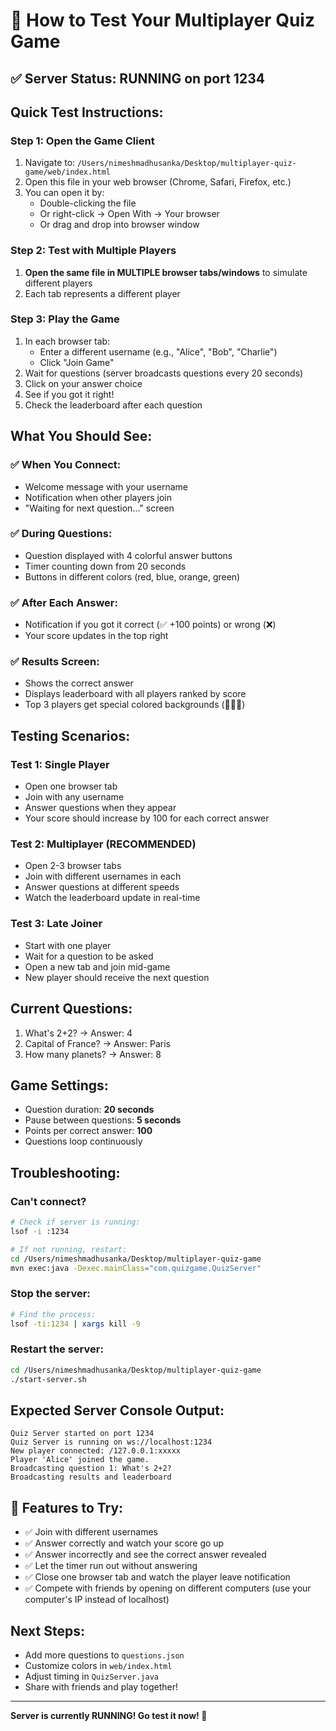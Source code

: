 # 🎯 How to Test Your Multiplayer Quiz Game

## ✅ Server Status: RUNNING on port 1234

## Quick Test Instructions:

### Step 1: Open the Game Client
1. Navigate to: `/Users/nimeshmadhusanka/Desktop/multiplayer-quiz-game/web/index.html`
2. Open this file in your web browser (Chrome, Safari, Firefox, etc.)
3. You can open it by:
   - Double-clicking the file
   - Or right-click → Open With → Your browser
   - Or drag and drop into browser window

### Step 2: Test with Multiple Players
1. **Open the same file in MULTIPLE browser tabs/windows** to simulate different players
2. Each tab represents a different player

### Step 3: Play the Game
1. In each browser tab:
   - Enter a different username (e.g., "Alice", "Bob", "Charlie")
   - Click "Join Game"
2. Wait for questions (server broadcasts questions every 20 seconds)
3. Click on your answer choice
4. See if you got it right!
5. Check the leaderboard after each question

## What You Should See:

### ✅ When You Connect:
- Welcome message with your username
- Notification when other players join
- "Waiting for next question..." screen

### ✅ During Questions:
- Question displayed with 4 colorful answer buttons
- Timer counting down from 20 seconds
- Buttons in different colors (red, blue, orange, green)

### ✅ After Each Answer:
- Notification if you got it correct (✅ +100 points) or wrong (❌)
- Your score updates in the top right

### ✅ Results Screen:
- Shows the correct answer
- Displays leaderboard with all players ranked by score
- Top 3 players get special colored backgrounds (🥇🥈🥉)

## Testing Scenarios:

### Test 1: Single Player
- Open one browser tab
- Join with any username
- Answer questions when they appear
- Your score should increase by 100 for each correct answer

### Test 2: Multiplayer (RECOMMENDED)
- Open 2-3 browser tabs
- Join with different usernames in each
- Answer questions at different speeds
- Watch the leaderboard update in real-time

### Test 3: Late Joiner
- Start with one player
- Wait for a question to be asked
- Open a new tab and join mid-game
- New player should receive the next question

## Current Questions:
1. What's 2+2? → Answer: 4
2. Capital of France? → Answer: Paris
3. How many planets? → Answer: 8

## Game Settings:
- Question duration: **20 seconds**
- Pause between questions: **5 seconds**
- Points per correct answer: **100**
- Questions loop continuously

## Troubleshooting:

### Can't connect?
```bash
# Check if server is running:
lsof -i :1234

# If not running, restart:
cd /Users/nimeshmadhusanka/Desktop/multiplayer-quiz-game
mvn exec:java -Dexec.mainClass="com.quizgame.QuizServer"
```

### Stop the server:
```bash
# Find the process:
lsof -ti:1234 | xargs kill -9
```

### Restart the server:
```bash
cd /Users/nimeshmadhusanka/Desktop/multiplayer-quiz-game
./start-server.sh
```

## Expected Server Console Output:
```
Quiz Server started on port 1234
Quiz Server is running on ws://localhost:1234
New player connected: /127.0.0.1:xxxxx
Player 'Alice' joined the game.
Broadcasting question 1: What's 2+2?
Broadcasting results and leaderboard
```

## 🎉 Features to Try:
- ✅ Join with different usernames
- ✅ Answer correctly and watch your score go up
- ✅ Answer incorrectly and see the correct answer revealed
- ✅ Let the timer run out without answering
- ✅ Close one browser tab and watch the player leave notification
- ✅ Compete with friends by opening on different computers (use your computer's IP instead of localhost)

## Next Steps:
- Add more questions to `questions.json`
- Customize colors in `web/index.html`
- Adjust timing in `QuizServer.java`
- Share with friends and play together!

---
**Server is currently RUNNING! Go test it now! 🚀**

